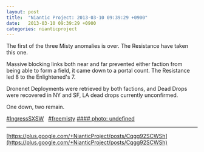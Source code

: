 ```yaml
---
layout: post
title:  "Niantic Project: 2013-03-10 09:39:29 +0900"
date:   2013-03-10 09:39:29 +0900
categories: nianticproject
---
```

The first of the three Misty anomalies is over. The Resistance have taken this one.

Massive blocking links both near and far prevented either faction from being able to form a field, it came down to a portal count. The Resistance led 8 to the Enlightened's 7.

Dronenet Deployments were retrieved by both factions, and Dead Drops were recovered in NY and SF, LA dead drops currently unconfirmed.

One down, two remain.

 [#IngressSXSW](https://plus.google.com/s/%23IngressSXSW "")   [#freemisty](https://plus.google.com/s/%23freemisty "")
[#### photo: undefined](https://lh5.googleusercontent.com/-XoTD99W-dTg/UTvWD2_iO-I/AAAAAAAAc18/vbV9avqKvIY/w677-h954/Anomaly1.jpg "")
- - -
[https://plus.google.com/+NianticProject/posts/Cqgg92SCWSh](https://plus.google.com/+NianticProject/posts/Cqgg92SCWSh)
